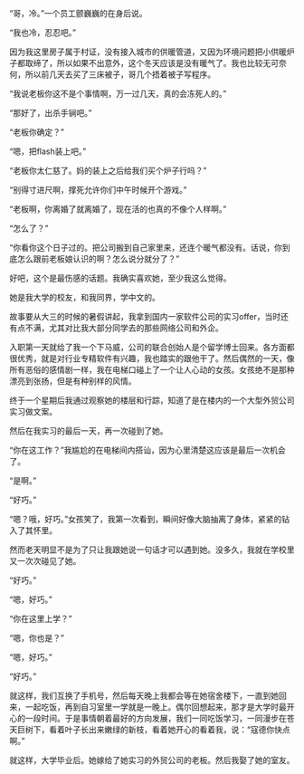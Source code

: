 “哥，冷。”一个员工颤巍巍的在身后说。

“我也冷，忍忍吧。”

因为我这里房子属于村证，没有接入城市的供暖管道，又因为环境问题把小供暖炉子都取缔了，所以如果不出意外，这个冬天应该是没有暖气了。我也比较无可奈何，所以前几天去买了三床被子，哥几个捂着被子写程序。

“我说老板你这不是个事情啊，万一过几天，真的会冻死人的。”

“那好了，出杀手锏吧。”

“老板你确定？”

“嗯，把flash装上吧。”

“老板你太仁慈了。妈的装上之后给我们买个炉子行吗？”

“别得寸进尺啊，撑死允许你们中午时候开个游戏。”

“老板啊，你离婚了就离婚了，现在活的也真的不像个人样啊。”

“怎么了？”

“你看你这个日子过的。把公司搬到自己家里来，还连个暖气都没有。话说，你到底怎么跟前老板娘认识的啊？怎么说分就分了？”

好吧，这个是最伤感的话题。我确实喜欢她，至少我这么觉得。

她是我大学的校友，和我同界，学中文的。

故事要从大三的时候的暑假讲起，我拿到国内一家软件公司的实习offer，当时还有点不满，尤其对比我大部分同学去的那些网络公司和外企。

入职第一天就给了我一个下马威，公司的联合创始人是个留学博士回来。各方面都很优秀，就是对行业专精软件有兴趣，我也踏实的跟他干了。然后偶然的一天，像所有恶俗的感情剧一样，我在电梯口碰上了一个让人心动的女孩。女孩绝不是那种漂亮到张扬，但是有种别样的风情。

终于一个星期后我通过观察她的楼层和行踪，知道了是在楼内的一个大型外贸公司实习做文案。

然后在我实习的最后一天，再一次碰到了她。

“你在这工作？”我尴尬的在电梯间内搭讪，因为心里清楚这应该是最后一次机会了。

“是啊。”

“好巧。”

“嗯？哦，好巧。”女孩笑了，我第一次看到，瞬间好像大脑抽离了身体，紧紧的钻入了其怀里。

然而老天明显不是为了只让我跟她说一句话才可以遇到她。没多久，我就在学校里又一次次碰见了她。

“好巧。”

“嗯，好巧。”

“你在这里上学？”

“嗯，你也是？”

“嗯，好巧。”

“好巧。”

就这样，我们互换了手机号，然后每天晚上我都会等在她宿舍楼下，一直到她回来，一起吃饭，再到自习室里一学就是一晚上。偶尔回想起来，那才是大学时最开心的一段时间。于是事情朝着最好的方向发展，我们一同吃饭学习，一同漫步在苍天巨树下，看着叶子长出来嫩绿的新枝，看着她开心的看着我，说：“寇德你快点啊。”

就这样，大学毕业后。她嫁给了她实习的外贸公司的老板。然后我娶了她的室友。





